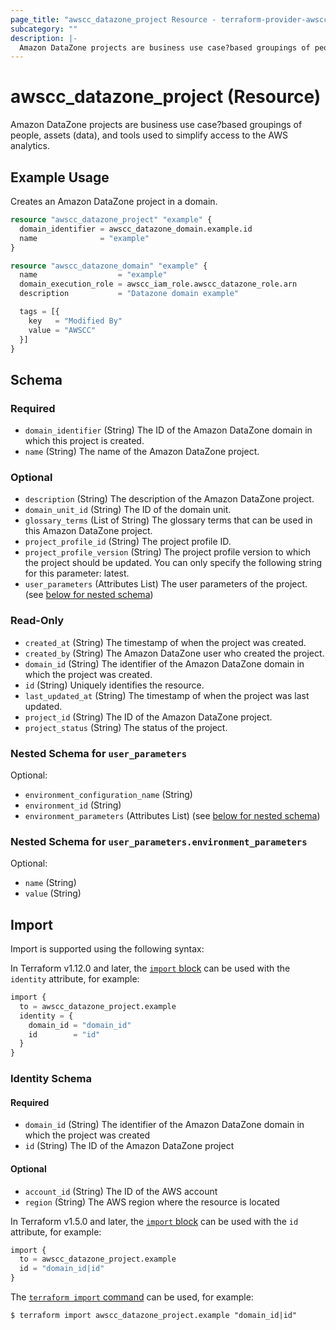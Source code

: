 ```yaml
---
page_title: "awscc_datazone_project Resource - terraform-provider-awscc"
subcategory: ""
description: |-
  Amazon DataZone projects are business use case?based groupings of people, assets (data), and tools used to simplify access to the AWS analytics.
---
```


# awscc_datazone_project (Resource)

Amazon DataZone projects are business use case?based groupings of people, assets (data), and tools used to simplify access to the AWS analytics.

## Example Usage

Creates an Amazon DataZone project in a domain.

```terraform
resource "awscc_datazone_project" "example" {
  domain_identifier = awscc_datazone_domain.example.id
  name              = "example"
}

resource "awscc_datazone_domain" "example" {
  name                  = "example"
  domain_execution_role = awscc_iam_role.awscc_datazone_role.arn
  description           = "Datazone domain example"

  tags = [{
    key   = "Modified By"
    value = "AWSCC"
  }]
}
```

<!-- schema generated by tfplugindocs -->
## Schema

### Required

- `domain_identifier` (String) The ID of the Amazon DataZone domain in which this project is created.
- `name` (String) The name of the Amazon DataZone project.

### Optional

- `description` (String) The description of the Amazon DataZone project.
- `domain_unit_id` (String) The ID of the domain unit.
- `glossary_terms` (List of String) The glossary terms that can be used in this Amazon DataZone project.
- `project_profile_id` (String) The project profile ID.
- `project_profile_version` (String) The project profile version to which the project should be updated. You can only specify the following string for this parameter: latest.
- `user_parameters` (Attributes List) The user parameters of the project. (see [below for nested schema](#nestedatt--user_parameters))

### Read-Only

- `created_at` (String) The timestamp of when the project was created.
- `created_by` (String) The Amazon DataZone user who created the project.
- `domain_id` (String) The identifier of the Amazon DataZone domain in which the project was created.
- `id` (String) Uniquely identifies the resource.
- `last_updated_at` (String) The timestamp of when the project was last updated.
- `project_id` (String) The ID of the Amazon DataZone project.
- `project_status` (String) The status of the project.

<a id="nestedatt--user_parameters"></a>
### Nested Schema for `user_parameters`

Optional:

- `environment_configuration_name` (String)
- `environment_id` (String)
- `environment_parameters` (Attributes List) (see [below for nested schema](#nestedatt--user_parameters--environment_parameters))

<a id="nestedatt--user_parameters--environment_parameters"></a>
### Nested Schema for `user_parameters.environment_parameters`

Optional:

- `name` (String)
- `value` (String)

## Import

Import is supported using the following syntax:

In Terraform v1.12.0 and later, the [`import` block](https://developer.hashicorp.com/terraform/language/import) can be used with the `identity` attribute, for example:

```terraform
import {
  to = awscc_datazone_project.example
  identity = {
    domain_id = "domain_id"
    id        = "id"
  }
}
```

<!-- schema generated by tfplugindocs -->
### Identity Schema

#### Required

- `domain_id` (String) The identifier of the Amazon DataZone domain in which the project was created
- `id` (String) The ID of the Amazon DataZone project

#### Optional

- `account_id` (String) The ID of the AWS account
- `region` (String) The AWS region where the resource is located

In Terraform v1.5.0 and later, the [`import` block](https://developer.hashicorp.com/terraform/language/import) can be used with the `id` attribute, for example:

```terraform
import {
  to = awscc_datazone_project.example
  id = "domain_id|id"
}
```

The [`terraform import` command](https://developer.hashicorp.com/terraform/cli/commands/import) can be used, for example:

```shell
$ terraform import awscc_datazone_project.example "domain_id|id"
```